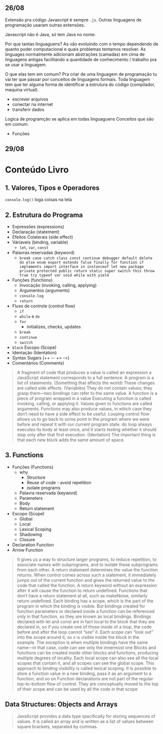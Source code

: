 ## 26/08

Extensão pra código Javascript é sempre `.js`. Outras linguagens de programação usaram outras extensões.

Javascript não é Java, só tem Java no nome.

Por que tantas linguaguens?
As vão evoluindo com o tempo dependendo de quanto poder computacional e quais problemas tentamos resolver. As linguages normalmente adicionam abstrações (camadas) em cima de linguagens antigas facilitando a quantidade de conhecimento / trabalho pra se usar a linguagem.

O que elas tem em comum?
Pra criar de uma linguagem de programação tu vai ter que passar por conceitos de linguagens formais.
Toda linguagem tem que ter alguma forma de identificar a estrutura do código (compilador, maquina virtual).

- escrever arquivos
- conectar na internet
- transferir dados

Logica de programção se aplica em todas linguaguens
Conceitos que são em comum. 
- Funções

## 29/08


# Conteúdo Livro

## 1. Valores, Tipos e Operadores
`console.log()` loga coisas na tela

## 2. Estrutura do Programa
- Expressões (expressions)
- Declaração (statement)
- Efeitos Colaterais (side effect)
- Váriaveis (binding, variable)
  - `let`, `var`, `const`
- Palavras reservadas (keyword)
  - ` break case catch class const continue debugger default
  delete do else enum export extends false finally for
  function if implements import interface in instanceof let
  new package private protected public return static super
  switch this throw true try typeof var void while with yield `
- Funções (functions)
  - Invocação (invoking, calling, applying)
  - Argumentos (arguments)
  - `console.log`
  - `return`
- Fluxo de controle (control flow)
  - `if`
  - `while` e `do`
  - `for`
    - initializes, checks, updates
  - `break`
  - `continue`
  - `switch`
- `block` Escopo (Scope)
- Identação (Identation)
- Syntax Sugars (++ -- += -=)
- Comentários (Comments)

> A fragment of code that produces a value is called an expression
> a JavaScript statement corresponds to a full sentence. 
> A program is a list of statements.
> (Something that affects the world) These changes are called side effects. 
> (Variables) They do not contain values; they grasp them—two bindings can refer to the same value.
> A function is a piece of program wrapped in a value
> Executing a function is called invoking, calling, or applying it. 
> Values given to functions are called arguments.
> Functions may also produce values, in which case they don’t need to have a side effect to be useful. 
> Looping control flow allows us to go back to some point in the program where we were before and repeat it with our current program state. 
> do loop always executes its body at least once, and it starts testing whether it should stop only after that first execution.
> (Identation) The important thing is that each new block adds the same amount of space.


## 3. Functions
- Funções (Functions)
  - why
    - Structure
    - Reuse of code - avoid repetition
    - isolate programs
  - Palavra reservada (keyword)
  - Parameters
  - Body
  - Return statement
- Escopo (Scope)
  - Global
  - Local
  - Lexical Scoping
  - Shadowing
  - Closure
- Declaration Function
- Arrow Function


> It gives us a way to structure larger programs, to reduce repetition, to associate names with subprograms, and to isolate these subprograms from each other.
> A return statement determines the value the function returns. When control comes across such a statement, it immediately jumps out of the current function and gives the returned value to the code that called the function. 
>  A return keyword without an expression after it will cause the function to return undefined. Functions that don’t have a return statement at all, such as makeNoise, similarly return undefined.
> Each binding has a scope, which is the part of the program in which the binding is visible. 
> But bindings created for function parameters or declared inside a function can be referenced only in that function, so they are known as local bindings.
> Bindings declared with let and const are in fact local to the block that they are declared in, so if you create one of those inside of a loop, the code before and after the loop cannot “see” it. 
> Each scope can “look out” into the scope around it, so x is visible inside the block in the example. The exception is when multiple bindings have the same name—in that case, code can see only the innermost one
> Blocks and functions can be created inside other blocks and functions, producing multiple degrees of locality.
> Each local scope can also see all the local scopes that contain it, and all scopes can see the global scope. This approach to binding visibility is called lexical scoping.
>  It is possible to store a function value in a new binding, pass it as an argument to a function, and so on
> Function declarations are not part of the regular top-to-bottom flow of control. They are conceptually moved to the top of their scope and can be used by all the code in that scope

## Data Structures: Objects and Arrays

> JavaScript provides a data type specifically for storing sequences of values. 
> It is called an array and is written as a list of values between square brackets, separated by commas.



